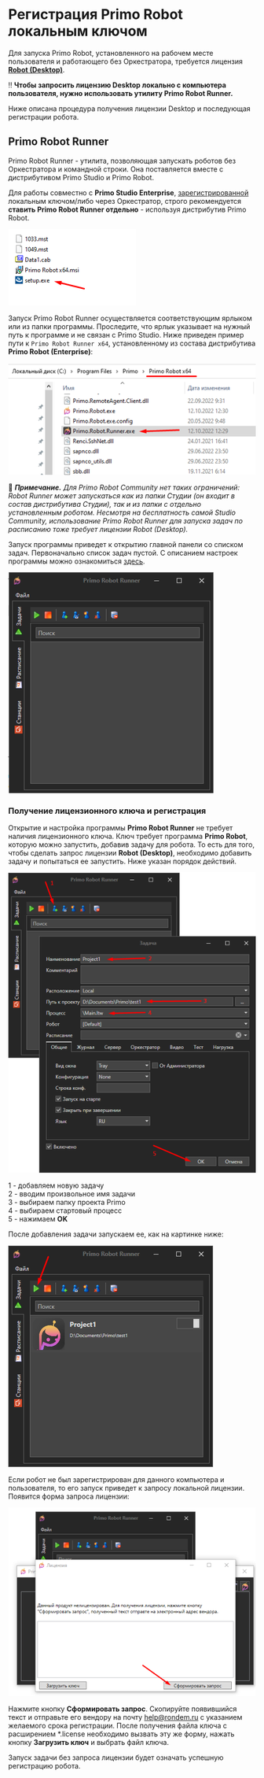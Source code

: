 # Регистрация Primo Robot локальным ключом

Для запуска Primo Robot, установленного на рабочем месте пользователя и работающего без Оркестратора, требуется лицензия [**Robot (Desktop)**](https://docs.primo-rpa.ru/primo-rpa/primo-robot/intro#izdaniya). 

:bangbang: **Чтобы запросить лицензию Desktop локально с компьютера пользователя, нужно использовать утилиту Primo Robot Runner.**

Ниже описана процедура получения лицензии Desktop и последующая регистрации робота.


## Primo Robot Runner

Primo Robot Runner - утилита, позволяющая запускать роботов без Оркестратора и командной строки. Она поставляется вместе с дистрибутивом Primo Studio и Primo Robot.

Для работы совместно с **Primo Studio Enterprise**, [зарегистрированной](https://docs.primo-rpa.ru/primo-rpa/primo-studio/installation/licenses) локальным ключом/либо через Оркестратор, строго рекомендуется **ставить Primo Robot Runner отдельно** - используя дистрибутив Primo Robot.

![](<../../.gitbook/assets/1. Дистрибутив Раннер.png>)

Запуск Primo Robot Runner осуществляется соответствующим ярлыком или из папки программы. Проследите, что ярлык указывает на нужный путь к программе и не связан с Primo Studio. Ниже приведен пример пути к `Primo Robot Runner x64`, установленному из состава дистрибутива **Primo Robot (Enterprise)**:

![](<../../.gitbook/assets/2. Пример пути.png>)

:small_blue_diamond: ***Примечание.*** *Для Primo Robot Community нет таких ограничений: Robot Runner может запускаться как из папки Студии (он входит в состав дистрибутива Студии), так и из папки с отдельно установленным роботом. Несмотря на бесплатность самой Studio Community, использование Primo Robot Runner для запуска задач по расписанию тоже требует лицензии Robot (Desktop).*

Запуск программы приведет к открытию главной панели со списком задач. Первоначально список задач пустой. С описанием настроек программы можно ознакомиться [здесь](https://docs.primo-rpa.ru/primo-rpa/primo-robot/robot-runner/README).

![](<../../.gitbook/assets/3. Пустой список задач.png>)

### Получение лицензионного ключа и регистрация

Открытие и настройка программы **Primo Robot Runner** не требует наличия лицензионного ключа. Ключ требует программа **Primo Robot**, которую можно запустить, добавив задачу для робота. То есть для того, чтобы сделать запрос лицензии **Robot (Desktop)**, необходимо добавить задачу и попытаться ее запустить. Ниже указан порядок действий.

![](<../../.gitbook/assets/4. Добавление задачи.png>)

1 - добавляем новую задачу\
2 - вводим произвольное имя задачи\
3 - выбираем папку проекта Primo\
4 - выбираем стартовый процесс\
5 - нажимаем **OK**

После добавления задачи запускаем ее, как на картинке ниже:

![](<../../.gitbook/assets/5. Запуск задачи.png>)

Если робот не был зарегистрирован для данного компьютера и пользователя, то его запуск приведет к запросу локальной лицензии. Появится форма запроса лицензии:

![](<../../.gitbook/assets/6. Запрос лицензии.png>)

Нажмите кнопку **Сформировать запрос**. Скопируйте появившийся текст и отправьте его вендору на почту help@rondem.ru с указанием желаемого срока регистрации. После получения файла ключа с расширением \*.license необходимо вызвать эту же форму, нажать кнопку **Загрузить ключ** и выбрать файл ключа.

Запуск задачи без запроса лицензии будет означать успешную регистрацию робота.




